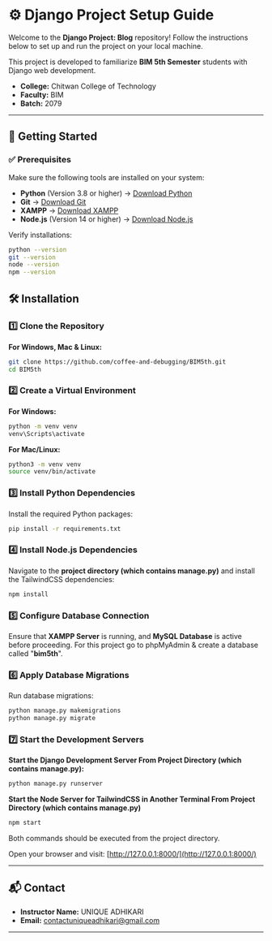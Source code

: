 # ⚙️ Django Project Setup Guide

Welcome to the **Django Project: Blog** repository! Follow the instructions below to set up and run the project on your local machine.

This project is developed to familiarize **BIM 5th Semester** students with Django web development.

- **College:** Chitwan College of Technology  
- **Faculty:** BIM  
- **Batch:** 2079
---
## 🚀 Getting Started

### ✅ Prerequisites
Make sure the following tools are installed on your system:

- **Python** (Version 3.8 or higher) → [Download Python](https://www.python.org/downloads/)
- **Git** → [Download Git](https://git-scm.com/downloads)
- **XAMPP** → [Download XAMPP](https://www.apachefriends.org/index.html)
- **Node.js** (Version 14 or higher) → [Download Node.js](https://nodejs.org/download)

Verify installations:
```bash
python --version
git --version
node --version
npm --version
```

## 🛠️ Installation

### 1️⃣ **Clone the Repository**

**For Windows, Mac & Linux:**
```bash
git clone https://github.com/coffee-and-debugging/BIM5th.git
cd BIM5th
```

### 2️⃣ **Create a Virtual Environment**

**For Windows:**
```bash
python -m venv venv
venv\Scripts\activate
```

**For Mac/Linux:**
```bash
python3 -m venv venv
source venv/bin/activate
```

### 3️⃣ **Install Python Dependencies**

Install the required Python packages:
```bash
pip install -r requirements.txt
```

### 4️⃣ **Install Node.js Dependencies**

Navigate to the **project directory (which contains manage.py)** and install the TailwindCSS dependencies:
```bash
npm install
```

### 5️⃣ **Configure Database Connection**

Ensure that **XAMPP Server** is running, and **MySQL Database** is active before proceeding. For this project go to phpMyAdmin & create a database called "**bim5th**".

### 6️⃣ **Apply Database Migrations**

Run database migrations:
```bash
python manage.py makemigrations
python manage.py migrate
```

### 7️⃣ **Start the Development Servers**

**Start the Django Development Server From Project Directory (which contains manage.py):**
```bash
python manage.py runserver
```

**Start the Node Server for TailwindCSS in Another Terminal From Project Directory (which contains manage.py)**
```bash
npm start
```

Both commands should be executed from the project directory.

Open your browser and visit: [http://127.0.0.1:8000/](http://127.0.0.1:8000/)

---

## 📬 Contact

- **Instructor Name:** UNIQUE ADHIKARI
- **Email:** [contactuniqueadhikari@gmail.com](mailto:contactuniqueadhikari@gmail.com)

---
```